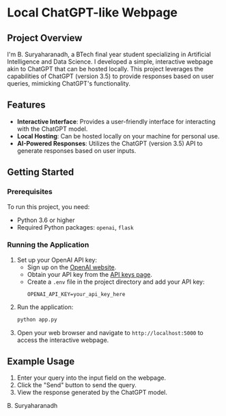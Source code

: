# Local ChatGPT-like Webpage

## Project Overview

I'm B. Suryaharanadh, a BTech final year student specializing in Artificial Intelligence and Data Science. I developed a simple, interactive webpage akin to ChatGPT that can be hosted locally. This project leverages the capabilities of ChatGPT (version 3.5) to provide responses based on user queries, mimicking ChatGPT's functionality.

## Features

- **Interactive Interface**: Provides a user-friendly interface for interacting with the ChatGPT model.
- **Local Hosting**: Can be hosted locally on your machine for personal use.
- **AI-Powered Responses**: Utilizes the ChatGPT (version 3.5) API to generate responses based on user inputs.

## Getting Started

### Prerequisites

To run this project, you need:
- Python 3.6 or higher
- Required Python packages: `openai`, `flask`

### Running the Application

1. Set up your OpenAI API key:
    - Sign up on the [OpenAI website](https://beta.openai.com/signup/).
    - Obtain your API key from the [API keys page](https://beta.openai.com/account/api-keys).
    - Create a `.env` file in the project directory and add your API key:
        ```plaintext
        OPENAI_API_KEY=your_api_key_here
        ```
2. Run the application:
    ```sh
    python app.py
    ```
3. Open your web browser and navigate to `http://localhost:5000` to access the interactive webpage.

## Example Usage

1. Enter your query into the input field on the webpage.
2. Click the "Send" button to send the query.
3. View the response generated by the ChatGPT model.


B. Suryaharanadh

